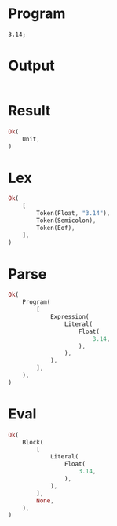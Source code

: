 # Program

```rustleaf
3.14;
```

# Output

```

```

# Result

```rust
Ok(
    Unit,
)
```

# Lex

```rust
Ok(
    [
        Token(Float, "3.14"),
        Token(Semicolon),
        Token(Eof),
    ],
)
```

# Parse

```rust
Ok(
    Program(
        [
            Expression(
                Literal(
                    Float(
                        3.14,
                    ),
                ),
            ),
        ],
    ),
)
```

# Eval

```rust
Ok(
    Block(
        [
            Literal(
                Float(
                    3.14,
                ),
            ),
        ],
        None,
    ),
)
```
